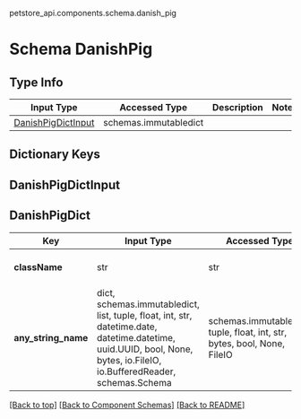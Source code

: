 petstore_api.components.schema.danish_pig
# Schema DanishPig

## Type Info
Input Type | Accessed Type | Description | Notes
------------ | ------------- | ------------- | -------------
[DanishPigDictInput](#danishpigdictinput) | schemas.immutabledict |  |

## Dictionary Keys
## DanishPigDictInput
## DanishPigDict

Key | Input Type | Accessed Type | Description | Notes
------------ | ------------- | ------------- | ------------- | -------------
**className** | str | str |  | must be one of ["DanishPig"]
**any_string_name** | dict, schemas.immutabledict, list, tuple, float, int, str, datetime.date, datetime.datetime, uuid.UUID, bool, None, bytes, io.FileIO, io.BufferedReader, schemas.Schema | schemas.immutabledict, tuple, float, int, str, bytes, bool, None, FileIO | any string name can be used but the value must be the correct type | [optional]

[[Back to top]](#top) [[Back to Component Schemas]](../../../README.md#Component-Schemas) [[Back to README]](../../../README.md)
